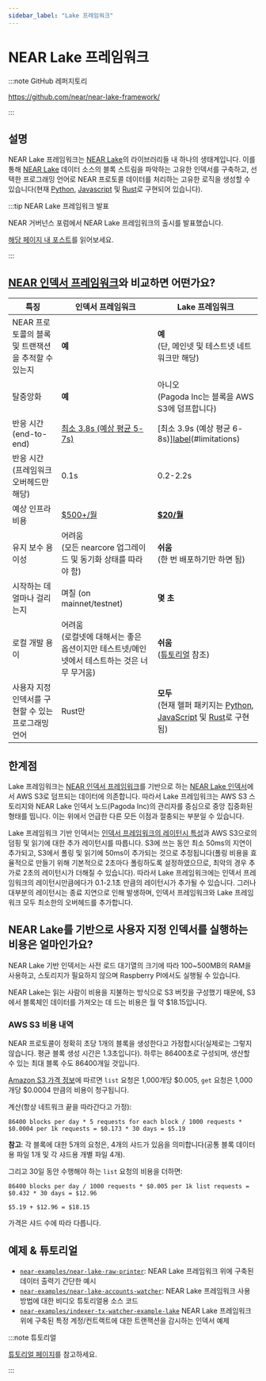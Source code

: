 ```yaml
---
sidebar_label: "Lake 프레임워크"
---
```


# NEAR Lake 프레임워크

:::note GitHub 레퍼지토리

https://github.com/near/near-lake-framework/

:::

## 설명

NEAR Lake 프레임워크는 [NEAR Lake](/tools/realtime#near-lake-indexer)의 라이브러리들 내 하나의 생태계입니다. 이를 통해 [NEAR Lake](/tools/realtime#near-lake-indexer) 데이터 소스의 블록 스트림을 파악하는 고유한 인덱서를 구축하고, 선택한 프로그래밍 언어로 NEAR 프로토콜 데이터를 처리하는 고유한 로직을 생성할 수 있습니다(현재 [Python](http://pypi.org/project/near-lake-framework), [Javascript](https://www.npmjs.com/package/near-lake-framework) 및 [Rust](https://crates.io/crates/near-lake-framework)로 구현되어 있습니다).


:::tip NEAR Lake 프레임워크 발표

NEAR 거버넌스 포럼에서 NEAR Lake 프레임워크의 출시를 발표했습니다.

[해당 페이지 내 포스트](https://gov.near.org/t/announcement-near-lake-framework-brand-new-word-in-indexer-building-approach/17668)를 읽어보세요.

:::


## [NEAR 인덱서 프레임워크](near-indexer-framework.md)와 비교하면 어떤가요?

특징 | 인덱서 프레임워크 | Lake 프레임워크
------- | ----------------- | --------------
NEAR 프로토콜의 블록 및 트랜잭션을 추적할 수 있는지	 | **예** | **예**<br />(단, 메인넷 및 테스트넷 네트워크만 해당)
탈중앙화 | **예** | 아니오<br />(Pagoda Inc는 블록을 AWS S3에 덤프합니다)
반응 시간 (end-to-end) | [최소 3.8s (예상 평균 5-7s)](near-indexer-framework.md#limitations) | [최소 3.9s (예상 평균 6-8s)][label](https://www.thefreedictionary.com/cruft)(#limitations)
반응 시간 (프레임워크 오버헤드만 해당) | 0.1s | 0.2-2.2s
예상 인프라 비용 | [$500+/월](https://near-nodes.io/rpc/hardware-rpc) | [**$20/월**](#NEAR-Lake를-기반으로-사용자-지정-인덱서를-실행하는-비용은-얼마인가요)
유지 보수 용이성	 | 어려움<br />(모든 nearcore 업그레이드 및 동기화 상태를 따라야 함) | **쉬움**<br />(한 번 배포하기만 하면 됨)
시작하는 데 얼마나 걸리는지 | 며칠 (on mainnet/testnet) | **몇 초**
로컬 개발 용이 | 어려움<br />(로컬넷에 대해서는 좋은 옵션이지만 테스트넷/메인넷에서 테스트하는 것은 너무 무거움) | **쉬움**<br />([튜토리얼](/tutorials/indexer/near-lake-state-changes-indexer) 참조)
사용자 지정 인덱서를 구현할 수 있는 프로그래밍 언어 | Rust만 | **모두**<br />(현재 헬퍼 패키지는 [Python](http://pypi.org/project/near-lake-framework), [JavaScript](https://www.npmjs.com/package/near-lake-framework) 및 [Rust](https://crates.io/crates/near-lake-framework)로 구현됨)


## 한계점

Lake 프레임워크는 [NEAR 인덱서 프레임워크](near-indexer-framework.md)를 기반으로 하는 [NEAR Lake 인덱서](https://github.com/near/near-lake-indexer)에서 AWS S3로 덤프되는 데이터에 의존합니다. 따라서 Lake 프레임워크는 AWS S3 스토리지와 NEAR Lake 인덱서 노드(Pagoda Inc)의 관리자를 중심으로 중앙 집중화된 형태를 띱니다. 이는 위에서 언급한 다른 모든 이점과 절충되는 부분일 수 있습니다.

Lake 프레임워크 기반 인덱서는 [인덱서 프레임워크의 레이턴시 특성](near-indexer-framework.md#limitations)과 AWS S3으로의 덤핑 및 읽기에 대한 추가 레이턴시를 따릅니다. S3에 쓰는 동안 최소 50ms의 지연이 추가되고, S3에서 폴링 및 읽기에 50ms이 추가되는 것으로 추정됩니다(폴링 비용을 효율적으로 만들기 위해 기본적으로 2초마다 폴링하도록 설정하였으므로, 최악의 경우 추가로 2초의 레이턴시가 더해질 수 있습니다). 따라서 Lake 프레임워크에는 인덱서 프레임워크의 레이턴시만큼에다가 0.1-2.1초 만큼의 레이턴시가 추가될 수 있습니다. 그러나 대부분의 레이턴시는 종료 지연으로 인해 발생하며, 인덱서 프레임워크와 Lake 프레임워크 모두 최소한의 오버헤드를 추가합니다.

## NEAR Lake를 기반으로 사용자 지정 인덱서를 실행하는 비용은 얼마인가요?

NEAR Lake 기반 인덱서는 사전 로드 대기열의 크기에 따라 100~500MB의 RAM을 사용하고, 스토리지가 필요하지 않으며 Raspberry PI에서도 실행될 수 있습니다.

NEAR Lake는 읽는 사람이 비용을 지불하는 방식으로 S3 버킷을 구성했기 때문에, S3에서 블록체인 데이터를 가져오는 데 드는 비용은 월 약 $18.15입니다.

### AWS S3 비용 내역

NEAR 프로토콜이 정확히 초당 1개의 블록을 생성한다고 가정합시다(실제로는 그렇지 않습니다. 평균 블록 생성 시간은 1.3초입니다). 하루는 86400초로 구성되며, 생산할 수 있는 최대 블록 수도 86400개일 것입니다.

[Amazon S3 가격 정보](https://aws.amazon.com/s3/pricing/?nc1=h_ls)에 따르면 `list` 요청은 1,000개당 $0.005, `get` 요청은 1,000개당 $0.0004 만큼의 비용이 청구됩니다.

계산(항상 네트워크 끝을 따라간다고 가정):

```
86400 blocks per day * 5 requests for each block / 1000 requests * $0.0004 per 1k requests = $0.173 * 30 days = $5.19
```
**참고**: 각 블록에 대한 5개의 요청은, 4개의 샤드가 있음을 의미합니다(공통 블록 데이터용 파일 1개 및 각 샤드용 개별 파일 4개).

그리고 30일 동안 수행해야 하는 `list` 요청의 비용을 더하면:

```
86400 blocks per day / 1000 requests * $0.005 per 1k list requests = $0.432 * 30 days = $12.96

$5.19 + $12.96 = $18.15
```

가격은 샤드 수에 따라 다릅니다.

## 예제 & 튜토리얼

- [`near-examples/near-lake-raw-printer`](https://github.com/near-examples/near-lake-raw-printer): NEAR Lake 프레임워크 위에 구축된 데이터 출력기 간단한 예시
- [`near-examples/near-lake-accounts-watcher`](https://github.com/near-examples/near-lake-accounts-watcher): NEAR Lake 프레임워크 사용 방법에 대한 비디오 튜토리얼용 소스 코드
- [`near-examples/indexer-tx-watcher-example-lake`](https://github.com/near-examples/indexer-tx-watcher-example-lake) NEAR Lake 프레임워크 위에 구축된 특정 계정/컨트랙트에 대한 트랜잭션을 감시하는 인덱서 예제

:::note 튜토리얼

[튜토리얼 페이지](/tutorials/indexer/near-lake-state-changes-indexer)를 참고하세요.

:::
